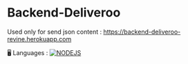 # Backend-Deliveroo

Used only for send json content :
https://backend-deliveroo-revine.herokuapp.com

🖥 Languages : 
[![NODEJS](https://user-images.githubusercontent.com/59733143/124147140-b877c400-da8e-11eb-9ecd-cb2eefaa609b.png)](https://nodejs.org/en/)
